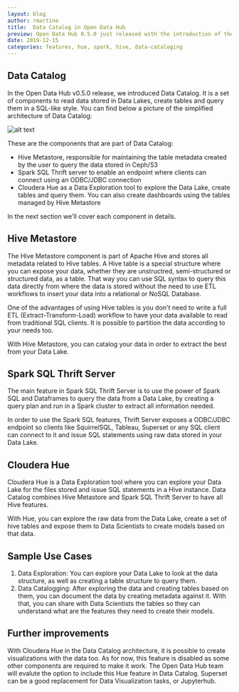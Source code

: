 ```yaml
---
layout: blog
author: rmartine
title:  Data Catalog in Open Data Hub
preview: Open Data Hub 0.5.0 just released with the introduction of the Data Catalog, a set of components to explore data stored in Data Lakes using Hive-related technologies.
date: 2019-12-15
categories: features, hue, spark, hive, data-cataloging
---
```


Data Catalog
--------

In the Open Data Hub v0.5.0 release, we introduced Data Catalog. It is a set of components to 
read data stored in Data Lakes, create tables and query them in a SQL-like style. You can find
below a picture of the simplified architecture of Data Catalog:

![alt text](../../assets/img/posts/2019-10-10-data-catalog-in-odh/Data_Catalog_Simplified_Diagram.png "Data Catalog architecture")

These are the components that are part of Data Catalog:

* Hive Metastore, responsible for maintaining the table metadata created by the user to query the data stored in Ceph/S3
* Spark SQL Thrift server to enable an endpoint where clients can connect using an ODBC/JDBC connection
* Cloudera Hue as a Data Exploration tool to explore the Data Lake, create tables and query them. You can 
also create dashboards using the tables managed by Hive Metastore

In the next section we'll cover each component in details.

Hive Metastore
---------

The Hive Metastore component is part of Apache Hive and stores all metadata related to Hive tables. A Hive table
is a special structure where you can expose your data, whether they are unstructred, semi-structured or
structured data, as a table. That way you can use SQL syntax to query this data directly from where the data
is stored without the need to use ETL workflows to insert your data into a relational or NoSQL Database.

One of the advantages of using Hive tables is you don't need to write a full ETL (Extract-Transform-Load) workflow
to have your data available to read from traditional SQL clients. It is possible to partition the data according to
your needs too.

With Hive Metastore, you can catalog your data in order to extract the best from your Data Lake.


Spark SQL Thrift Server
---------

The main feature in Spark SQL Thrift Server is to use the power of Spark SQL and Dataframes to query the data from a
Data Lake, by creating a query plan and run in a Spark cluster to extract all information needed.

In order to use the Spark SQL features, Thrift Server exposes a ODBC/JDBC endpoint so clients like SquirrelSQL, Tableau, 
Superset or any SQL client can connect to it and issue SQL statements using raw data stored in your Data Lake.


Cloudera Hue
---------

Cloudera Hue is a Data Exploration tool where you can explore your Data Lake for the files stored and issue SQL statements
in a Hive instance. Data Catalog combines Hive Metastore and Spark SQL Thrift Server to have all Hive features.

With Hue, you can explore the raw data from the Data Lake, create a set of hive tables and expose them to Data Scientists
to create models based on that data.

Sample Use Cases
------

1) Data Exploration: You can explore your Data Lake to look at the data structure, as well as creating a table structure to
query them.
2) Data Catalogging: After exploring the data and creating tables based on them, you can document the data by creating metadata
against it. With that, you can share with Data Scientists the tables so they can understand what are the features they need
to create their models.

Further improvements
------

With Cloudera Hue in the Data Catalog architecture, it is possible to create visualizations with the data too. As for now, this
feature is disabled as some other components are required to make it work. The Open Data Hub team will evalute the option to include
this Hue feature in Data Catalog. Superset can be a good replacement for Data Visualization tasks, or Jupyterhub.